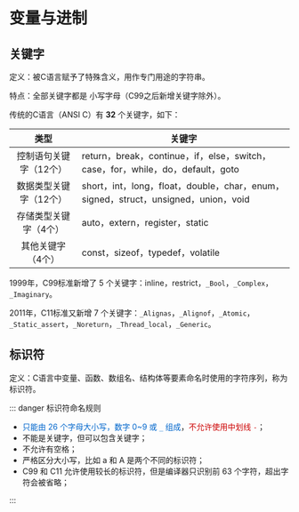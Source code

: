 # 变量与进制

## 关键字

定义：被C语言赋予了特殊含义，用作专门用途的字符串。

特点：全部关键字都是 小写字母（C99之后新增关键字除外）。

传统的C语言（ANSI C）有 **32** 个关键字，如下：

|          类型          | 关键字                                                       |
| :--------------------: | ------------------------------------------------------------ |
| 控制语句关键字（12个） | return，break，continue，if，else，switch，case，for，while，do，default，goto |
| 数据类型关键字（12个） | short，int，long，float，double，char，enum，signed，struct，unsigned，union，void |
| 存储类型关键字（4个）  | auto，extern，register，static                               |
|   其他关键字（4个）    | const，sizeof，typedef，volatile                             |

1999年，C99标准新增了 5 个关键字：inline，restrict，`_Bool`，`_Complex`，`_Imaginary`。

2011年，C11标准又新增 7 个关键字：`_Alignas`，`_Alignof`，`_Atomic`，`_Static_assert`，`_Noreturn`，`_Thread_local`，`_Generic`。



## 标识符

定义：C语言中变量、函数、数组名、结构体等要素命名时使用的字符序列，称为标识符。

::: danger 标识符命名规则

- <span style="color:#0066CC;">只能由 26 个字母大小写，数字 0~9 或 `_` 组成</span>，<span style="color:#CC0000;">不允许使用中划线 `-`</span>；
- 不能是关键字，但可以包含关键字；
- 不允许有空格；
- 严格区分大小写，比如 a 和 A 是两个不同的标识符；
- C99 和 C11 允许使用较长的标识符，但是编译器只识别前 63 个字符，超出字符会被省略；

:::
